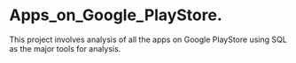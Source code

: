 # Apps_on_Google_PlayStore.
This project involves analysis of all the apps on Google PlayStore using SQL as the major tools for analysis.
